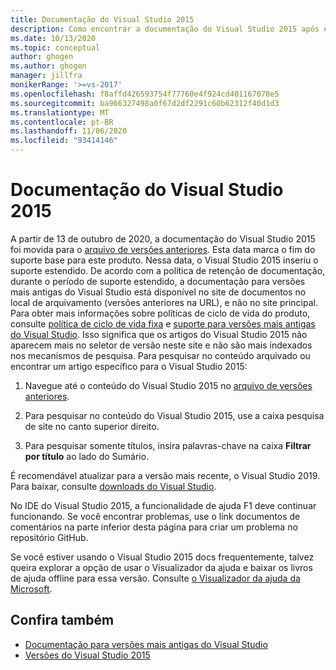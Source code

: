 ```yaml
---
title: Documentação do Visual Studio 2015
description: Como encontrar a documentação do Visual Studio 2015 após ele ter sido arquivado no site de versões anteriores.
ms.date: 10/13/2020
ms.topic: conceptual
author: ghogen
ms.author: ghogen
manager: jillfra
monikerRange: '>=vs-2017'
ms.openlocfilehash: f8affd426593754f77760e4f924cd401167078e5
ms.sourcegitcommit: ba966327498a0f67d2df2291c60b62312f40d1d3
ms.translationtype: MT
ms.contentlocale: pt-BR
ms.lasthandoff: 11/06/2020
ms.locfileid: "93414146"
---
```

# <a name="visual-studio-2015-documentation"></a>Documentação do Visual Studio 2015

A partir de 13 de outubro de 2020, a documentação do Visual Studio 2015 foi movida para o [arquivo de versões anteriores](/previous-versions/visualstudio/visual-studio-2015). Esta data marca o fim do suporte base para este produto. Nessa data, o Visual Studio 2015 inseriu o suporte estendido. De acordo com a política de retenção de documentação, durante o período de suporte estendido, a documentação para versões mais antigas do Visual Studio está disponível no site de documentos no local de arquivamento (versões anteriores na URL), e não no site principal. Para obter mais informações sobre políticas de ciclo de vida do produto, consulte [política de ciclo de vida fixa](/lifecycle/policies/fixed) e [suporte para versões mais antigas do Visual Studio](/visualstudio/releases/2019/servicing#support-for-older-versions-of-visual-studio). Isso significa que os artigos do Visual Studio 2015 não aparecem mais no seletor de versão neste site e não são mais indexados nos mecanismos de pesquisa. Para pesquisar no conteúdo arquivado ou encontrar um artigo específico para o Visual Studio 2015:

1. Navegue até o conteúdo do Visual Studio 2015 no [arquivo de versões anteriores](/previous-versions/visualstudio/visual-studio-2015).

1. Para pesquisar no conteúdo do Visual Studio 2015, use a caixa pesquisa de site no canto superior direito.

1. Para pesquisar somente títulos, insira palavras-chave na caixa **Filtrar por título** ao lado do Sumário.

É recomendável atualizar para a versão mais recente, o Visual Studio 2019. Para baixar, consulte [downloads do Visual Studio](https://visualstudio.microsoft.com/downloads/).

No IDE do Visual Studio 2015, a funcionalidade de ajuda F1 deve continuar funcionando. Se você encontrar problemas, use o link documentos de comentários na parte inferior desta página para criar um problema no repositório GitHub.

Se você estiver usando o Visual Studio 2015 docs frequentemente, talvez queira explorar a opção de usar o Visualizador da ajuda e baixar os livros de ajuda offline para essa versão. Consulte [o Visualizador da ajuda da Microsoft](./help-viewer/overview.md).

## <a name="see-also"></a>Confira também

- [Documentação para versões mais antigas do Visual Studio](/previous-versions/visualstudio/)
- [Versões do Visual Studio 2015](/visualstudio/releasenotes/vs2015-version-history)